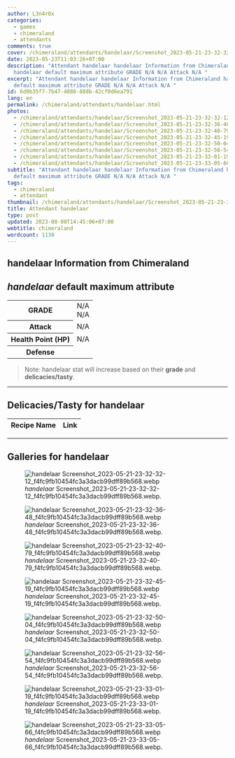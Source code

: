 ```yaml
---
author: L3n4r0x
categories:
  - games
  - chimeraland
  - attendants
comments: true
cover: /chimeraland/attendants/handelaar/Screenshot_2023-05-21-23-32-32-12_f4fc9fb10454fc3a3dacb99dff89b568.webp
date: 2023-05-23T11:03:26+07:00
description: "Attendant handelaar handelaar Information from Chimeraland
  handelaar default maximum attribute GRADE N/A N/A Attack N/A "
excerpt: "Attendant handelaar handelaar Information from Chimeraland handelaar
  default maximum attribute GRADE N/A N/A Attack N/A "
id: 6d0b35f7-7b47-4888-88db-42cf0d6ea791
lang: en
permalink: /chimeraland/attendants/handelaar.html
photos:
  - /chimeraland/attendants/handelaar/Screenshot_2023-05-21-23-32-32-12_f4fc9fb10454fc3a3dacb99dff89b568.webp
  - /chimeraland/attendants/handelaar/Screenshot_2023-05-21-23-32-36-48_f4fc9fb10454fc3a3dacb99dff89b568.webp
  - /chimeraland/attendants/handelaar/Screenshot_2023-05-21-23-32-40-79_f4fc9fb10454fc3a3dacb99dff89b568.webp
  - /chimeraland/attendants/handelaar/Screenshot_2023-05-21-23-32-45-19_f4fc9fb10454fc3a3dacb99dff89b568.webp
  - /chimeraland/attendants/handelaar/Screenshot_2023-05-21-23-32-50-04_f4fc9fb10454fc3a3dacb99dff89b568.webp
  - /chimeraland/attendants/handelaar/Screenshot_2023-05-21-23-32-56-54_f4fc9fb10454fc3a3dacb99dff89b568.webp
  - /chimeraland/attendants/handelaar/Screenshot_2023-05-21-23-33-01-19_f4fc9fb10454fc3a3dacb99dff89b568.webp
  - /chimeraland/attendants/handelaar/Screenshot_2023-05-21-23-33-05-66_f4fc9fb10454fc3a3dacb99dff89b568.webp
subtitle: "Attendant handelaar handelaar Information from Chimeraland handelaar
  default maximum attribute GRADE N/A N/A Attack N/A "
tags:
  - chimeraland
  - attendant
thumbnail: /chimeraland/attendants/handelaar/Screenshot_2023-05-21-23-32-32-12_f4fc9fb10454fc3a3dacb99dff89b568.webp
title: Attendant handelaar
type: post
updated: 2023-08-08T14:45:06+07:00
webtitle: chimeraland
wordcount: 1130
---
```


<link
  rel="stylesheet"
  href="https://rawcdn.githack.com/dimaslanjaka/Web-Manajemen/870a349/css/bootstrap-5-3-0-alpha3-wrapper.css"
/>
<section id="bootstrap-wrapper">
  <div data-bs-theme="dark">
    <h2>handelaar Information from Chimeraland</h2>
    <h2 id="attribute"><i>handelaar</i> default maximum attribute</h2>
    <div class="row">
      <div class="col mb-2">
        <div class="card">
          <div class="card-body">
            <table>
              <tr>
                <th>GRADE</th>
                <td>N/A <br />N/A</td>
              </tr>
              <tr>
                <th>Attack</th>
                <td>N/A</td>
              </tr>
              <tr>
                <th>Health Point (HP)</th>
                <td>N/A</td>
              </tr>
              <tr>
                <th>Defense</th>
                <td></td>
              </tr>
            </table>
          </div>
        </div>
      </div>
    </div>
    <blockquote class="bd-callout bd-callout-warning">
      Note: handelaar stat will increase based on their <b>grade</b> and
      <b>delicacies/tasty</b>.
    </blockquote>
    <hr />
    <h2 id="delicacies">Delicacies/Tasty for handelaar</h2>
    <div class="card">
      <div class="card-body">
        <div class="table-responsive">
          <table class="table table-striped">
            <thead>
              <tr>
                <th>Recipe Name</th>
                <th>Link</th>
              </tr>
            </thead>
            <tbody></tbody>
          </table>
        </div>
      </div>
    </div>
    <hr />
    <div id="gallery">
      <h2>Galleries for handelaar</h2>
      <div class="row">
        <div class="col-lg-6 col-12">
          <figure>
            <img
              src="https://www.webmanajemen.com/chimeraland/attendants/handelaar/Screenshot_2023-05-21-23-32-32-12_f4fc9fb10454fc3a3dacb99dff89b568.webp"
              alt="handelaar Screenshot_2023-05-21-23-32-32-12_f4fc9fb10454fc3a3dacb99dff89b568.webp"
            />
            <figcaption style="word-wrap: break-word">
              <i>handelaar</i>
              Screenshot_2023-05-21-23-32-32-12_f4fc9fb10454fc3a3dacb99dff89b568.webp.
            </figcaption>
          </figure>
        </div>
        <div class="col-lg-6 col-12">
          <figure>
            <img
              src="https://www.webmanajemen.com/chimeraland/attendants/handelaar/Screenshot_2023-05-21-23-32-36-48_f4fc9fb10454fc3a3dacb99dff89b568.webp"
              alt="handelaar Screenshot_2023-05-21-23-32-36-48_f4fc9fb10454fc3a3dacb99dff89b568.webp"
            />
            <figcaption style="word-wrap: break-word">
              <i>handelaar</i>
              Screenshot_2023-05-21-23-32-36-48_f4fc9fb10454fc3a3dacb99dff89b568.webp.
            </figcaption>
          </figure>
        </div>
        <div class="col-lg-6 col-12">
          <figure>
            <img
              src="https://www.webmanajemen.com/chimeraland/attendants/handelaar/Screenshot_2023-05-21-23-32-40-79_f4fc9fb10454fc3a3dacb99dff89b568.webp"
              alt="handelaar Screenshot_2023-05-21-23-32-40-79_f4fc9fb10454fc3a3dacb99dff89b568.webp"
            />
            <figcaption style="word-wrap: break-word">
              <i>handelaar</i>
              Screenshot_2023-05-21-23-32-40-79_f4fc9fb10454fc3a3dacb99dff89b568.webp.
            </figcaption>
          </figure>
        </div>
        <div class="col-lg-6 col-12">
          <figure>
            <img
              src="https://www.webmanajemen.com/chimeraland/attendants/handelaar/Screenshot_2023-05-21-23-32-45-19_f4fc9fb10454fc3a3dacb99dff89b568.webp"
              alt="handelaar Screenshot_2023-05-21-23-32-45-19_f4fc9fb10454fc3a3dacb99dff89b568.webp"
            />
            <figcaption style="word-wrap: break-word">
              <i>handelaar</i>
              Screenshot_2023-05-21-23-32-45-19_f4fc9fb10454fc3a3dacb99dff89b568.webp.
            </figcaption>
          </figure>
        </div>
        <div class="col-lg-6 col-12">
          <figure>
            <img
              src="https://www.webmanajemen.com/chimeraland/attendants/handelaar/Screenshot_2023-05-21-23-32-50-04_f4fc9fb10454fc3a3dacb99dff89b568.webp"
              alt="handelaar Screenshot_2023-05-21-23-32-50-04_f4fc9fb10454fc3a3dacb99dff89b568.webp"
            />
            <figcaption style="word-wrap: break-word">
              <i>handelaar</i>
              Screenshot_2023-05-21-23-32-50-04_f4fc9fb10454fc3a3dacb99dff89b568.webp.
            </figcaption>
          </figure>
        </div>
        <div class="col-lg-6 col-12">
          <figure>
            <img
              src="https://www.webmanajemen.com/chimeraland/attendants/handelaar/Screenshot_2023-05-21-23-32-56-54_f4fc9fb10454fc3a3dacb99dff89b568.webp"
              alt="handelaar Screenshot_2023-05-21-23-32-56-54_f4fc9fb10454fc3a3dacb99dff89b568.webp"
            />
            <figcaption style="word-wrap: break-word">
              <i>handelaar</i>
              Screenshot_2023-05-21-23-32-56-54_f4fc9fb10454fc3a3dacb99dff89b568.webp.
            </figcaption>
          </figure>
        </div>
        <div class="col-lg-6 col-12">
          <figure>
            <img
              src="https://www.webmanajemen.com/chimeraland/attendants/handelaar/Screenshot_2023-05-21-23-33-01-19_f4fc9fb10454fc3a3dacb99dff89b568.webp"
              alt="handelaar Screenshot_2023-05-21-23-33-01-19_f4fc9fb10454fc3a3dacb99dff89b568.webp"
            />
            <figcaption style="word-wrap: break-word">
              <i>handelaar</i>
              Screenshot_2023-05-21-23-33-01-19_f4fc9fb10454fc3a3dacb99dff89b568.webp.
            </figcaption>
          </figure>
        </div>
        <div class="col-lg-6 col-12">
          <figure>
            <img
              src="https://www.webmanajemen.com/chimeraland/attendants/handelaar/Screenshot_2023-05-21-23-33-05-66_f4fc9fb10454fc3a3dacb99dff89b568.webp"
              alt="handelaar Screenshot_2023-05-21-23-33-05-66_f4fc9fb10454fc3a3dacb99dff89b568.webp"
            />
            <figcaption style="word-wrap: break-word">
              <i>handelaar</i>
              Screenshot_2023-05-21-23-33-05-66_f4fc9fb10454fc3a3dacb99dff89b568.webp.
            </figcaption>
          </figure>
        </div>
      </div>
    </div>
  </div>
</section>